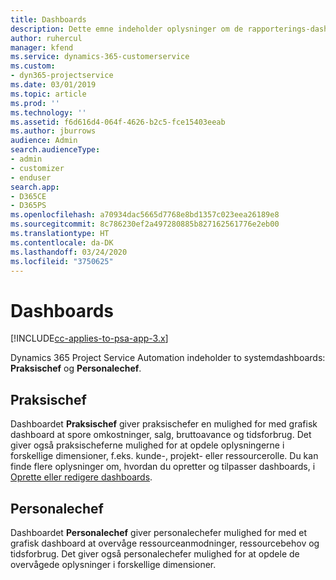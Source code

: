 ```yaml
---
title: Dashboards
description: Dette emne indeholder oplysninger om de rapporterings-dashboards, der findes i Dynamics 365 Project Service Automation.
author: ruhercul
manager: kfend
ms.service: dynamics-365-customerservice
ms.custom:
- dyn365-projectservice
ms.date: 03/01/2019
ms.topic: article
ms.prod: ''
ms.technology: ''
ms.assetid: f6d616d4-064f-4626-b2c5-fce15403eeab
ms.author: jburrows
audience: Admin
search.audienceType:
- admin
- customizer
- enduser
search.app:
- D365CE
- D365PS
ms.openlocfilehash: a70934dac5665d7768e8bd1357c023eea26189e8
ms.sourcegitcommit: 8c786230ef2a497280885b827162561776e2eb00
ms.translationtype: HT
ms.contentlocale: da-DK
ms.lasthandoff: 03/24/2020
ms.locfileid: "3750625"
---
```

# <a name="dashboards"></a>Dashboards

[!INCLUDE[cc-applies-to-psa-app-3.x](../includes/cc-applies-to-psa-app-3x.md)]

Dynamics 365 Project Service Automation indeholder to systemdashboards: **Praksischef** og **Personalechef**.

## <a name="practice-manager"></a>Praksischef 

Dashboardet **Praksischef** giver praksischefer en mulighed for med grafisk dashboard at spore omkostninger, salg, bruttoavance og tidsforbrug. Det giver også praksischeferne mulighed for at opdele oplysningerne i forskellige dimensioner, f.eks. kunde-, projekt- eller ressourcerolle. Du kan finde flere oplysninger om, hvordan du opretter og tilpasser dashboards, i [Oprette eller redigere dashboards](../customize/create-edit-dashboards.md).

## <a name="resource-manager"></a>Personalechef 

Dashboardet **Personalechef** giver personalechefer mulighed for med et grafisk dashboard at overvåge ressourceanmodninger, ressourcebehov og tidsforbrug. Det giver også personalechefer mulighed for at opdele de overvågede oplysninger i forskellige dimensioner.
